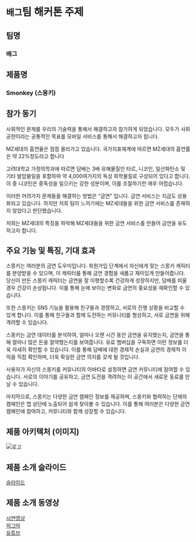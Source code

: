 # `배그`팀 해커톤 주제

## 팀명

### 배그

## 제품명

### Smonkey (스몽키)

## 참가 동기

사회적인 문제를 우리의 기술력을 통해서 해결하고자 참가하게 되었습니다.
모두가 사회공헌이라는 공통적인 목표를 모바일 서비스를 통해서 해결하고자 힙니다.

MZ세대의 흡연율은 점점 올라가고 있습니다. 국가지표체계에 따르면 MZ세대의 흡연률은 약 22%정도라고 합니다

고려대학교 가정의학과에 따르면 담배는 3배 유해물질인 타르, 니코인, 일산화탄소 및 기타 발암물일을 포함하여 약 4,000여가지의 독성 화학물질로 구성되어 있다고 합니다. 이 중 니코틴은 중독성을 일으키는 강한 성분이며, 이를 조절하기란 매우 어렵습니다.

이러한 어려가지 문제들을 해결하는 방법은 “금연" 입니다. 금연 서비스는 지금도 상용화되고 있습니다. 하지만 저희 팀이 느끼기에는 MZ세대들을 위한 금연 서비스를 존재하지 않았다고 판단했습니다.

저희는 MZ세대의 특징을 파악해 MZ세대들을 위한 금연 서비스를 만들어 금연을 유도하고자 합니다.

## 주요 기능 및 특징, 기대 효과

스몽키는 여러분의 금연 도우미입니다. 회원가입 단계에서 자신에게 맞는 스몽키 캐릭터를 분양받을 수 있으며, 이 캐릭터를 통해 금연 경험을 새롭고 재미있게 만들어줍니다. 당신이 만든 스몽키 캐릭터는 금연을 잘 이행할수록 건강하게 성장하지만, 담배를 피울 경우 건강이 손상됩니다. 이를 통해 눈에 보이는 변화로 금연의 중요성을 재확인할 수 있습니다.

또한 스몽키는 SNS 기능을 활용해 친구들과 경쟁하고, 서로의 진행 상황을 비교할 수 있게 합니다. 이를 통해 친구들과 함께 도전하는 커뮤니티를 형성하고, 서로 금연을 위해 격려할 수 있습니다.

스몽키는 금연 데이터를 분석하여, 얼마나 오랜 시간 동안 금연을 유지했는지, 금연을 통해 얼마나 많은 돈을 절약했는지를 보여줍니다. 유료 멤버십을 구독하면 이런 정보를 더욱 자세히 확인할 수 있습니다. 이를 통해 담배에 대한 경제적 손실과 금연의 경제적 이익을 직접 확인하며, 더욱 확실한 금연 의지를 갖게 될 것입니다.

사용자가 자신의 스몽키를 커뮤니티의 아바타로 설정하면 금연 커뮤니티에 참여할 수 있습니다. 서로의 이야기를 공유하고, 금연 도전을 격려하는 이 공간에서 새로운 동료를 만날 수 있습니다.

마지막으로, 스몽키는 다양한 금연 캠페인 정보를 제공하며, 스몽키와 협력하는 단체의 캠페인은 앱 상단에 노출되어 쉽게 찾아볼 수 있습니다. 이를 통해 여러분은 다양한 금연 캠페인에 참여하고, 커뮤니티와 함께 성장할 수 있습니다.

## 제품 아키텍처 (이미지)

![로고](./images/smonkey.png)

## 제품 소개 슬라이드

[슬라이드](./decks/smonkey.pdf)

## 제품 소개 동영상

[시연영상](./decks/smonkey.mp4)   
[피그마](https://www.figma.com/proto/7i65sbmulZZHUVWv6EH4Wa/%F0%9F%90%92-HACKERSGROUND?page-id=0%3A1&type=design&node-id=23-5315&viewport=116%2C-644%2C0.09&scaling=contain&starting-point-node-id=23%3A5315&show-proto-sidebar=1&mode=design)    
[유튜브](https://www.youtube.com/watch?v=BRTJWu2uVuU)
